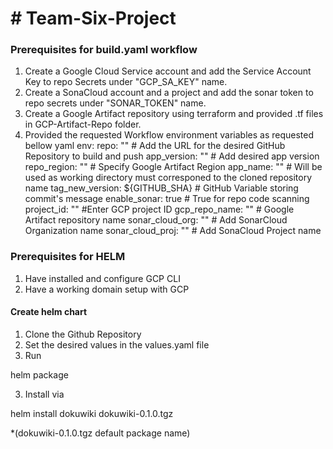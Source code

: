 # # Team-Six-Project

### Prerequisites for build.yaml workflow
  1. Create a Google Cloud Service account and add the Service Account Key to repo Secrets under "GCP_SA_KEY" name.
  2. Create a SonaCloud account and a project and add the sonar token to repo secrets under "SONAR_TOKEN" name.
  3. Create a Google Artifact repository using terraform and provided .tf files in GCP-Artifact-Repo folder.
  3. Provided the requested Workflow environment variables as requested bellow
  yaml
  env:
  repo:             "" # Add the URL for the desired GitHub Repository to build and push
  app_version:      "" # Add desired app version
  repo_region:      "" # Specify Google Artifact Region
  app_name:         "" # Will be used as working directory must corresponed to the cloned repository name
  tag_new_version:  ${GITHUB_SHA} # GitHub Variable storing commit's message
  enable_sonar:     true # True for repo code scanning
  project_id:       "" #Enter GCP project ID
  gcp_repo_name:    "" # Google Artifact repository name
  sonar_cloud_org:  "" # Add SonarCloud Organization name
  sonar_cloud_proj: "" # Add SonaCloud Project name

  




### Prerequisites for HELM
  1. Have installed and configure GCP CLI
  2. Have a working domain setup with GCP

#### Create helm chart 
1. Clone the Github Repository
2. Set the desired values in the values.yaml file
2. Run 

helm package

3. Install via 

helm install dokuwiki dokuwiki-0.1.0.tgz
 
*(dokuwiki-0.1.0.tgz default package name)